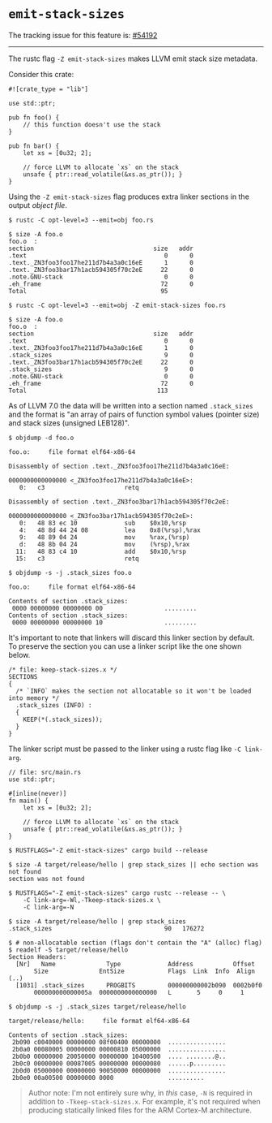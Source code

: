# `emit-stack-sizes`

The tracking issue for this feature is: [#54192]

[#54192]: https://github.com/rust-lang/rust/issues/54192

------------------------

The rustc flag `-Z emit-stack-sizes` makes LLVM emit stack size metadata.

Consider this crate:

```
#![crate_type = "lib"]

use std::ptr;

pub fn foo() {
    // this function doesn't use the stack
}

pub fn bar() {
    let xs = [0u32; 2];

    // force LLVM to allocate `xs` on the stack
    unsafe { ptr::read_volatile(&xs.as_ptr()); }
}
```

Using the `-Z emit-stack-sizes` flag produces extra linker sections in the
output *object file*.

``` console
$ rustc -C opt-level=3 --emit=obj foo.rs

$ size -A foo.o
foo.o  :
section                                 size   addr
.text                                      0      0
.text._ZN3foo3foo17he211d7b4a3a0c16eE      1      0
.text._ZN3foo3bar17h1acb594305f70c2eE     22      0
.note.GNU-stack                            0      0
.eh_frame                                 72      0
Total                                     95

$ rustc -C opt-level=3 --emit=obj -Z emit-stack-sizes foo.rs

$ size -A foo.o
foo.o  :
section                                 size   addr
.text                                      0      0
.text._ZN3foo3foo17he211d7b4a3a0c16eE      1      0
.stack_sizes                               9      0
.text._ZN3foo3bar17h1acb594305f70c2eE     22      0
.stack_sizes                               9      0
.note.GNU-stack                            0      0
.eh_frame                                 72      0
Total                                    113
```

As of LLVM 7.0 the data will be written into a section named `.stack_sizes` and
the format is "an array of pairs of function symbol values (pointer size) and
stack sizes (unsigned LEB128)".

``` console
$ objdump -d foo.o

foo.o:     file format elf64-x86-64

Disassembly of section .text._ZN3foo3foo17he211d7b4a3a0c16eE:

0000000000000000 <_ZN3foo3foo17he211d7b4a3a0c16eE>:
   0:   c3                      retq

Disassembly of section .text._ZN3foo3bar17h1acb594305f70c2eE:

0000000000000000 <_ZN3foo3bar17h1acb594305f70c2eE>:
   0:   48 83 ec 10             sub    $0x10,%rsp
   4:   48 8d 44 24 08          lea    0x8(%rsp),%rax
   9:   48 89 04 24             mov    %rax,(%rsp)
   d:   48 8b 04 24             mov    (%rsp),%rax
  11:   48 83 c4 10             add    $0x10,%rsp
  15:   c3                      retq

$ objdump -s -j .stack_sizes foo.o

foo.o:     file format elf64-x86-64

Contents of section .stack_sizes:
 0000 00000000 00000000 00                 .........
Contents of section .stack_sizes:
 0000 00000000 00000000 10                 .........
```

It's important to note that linkers will discard this linker section by default.
To preserve the section you can use a linker script like the one shown below.

``` text
/* file: keep-stack-sizes.x */
SECTIONS
{
  /* `INFO` makes the section not allocatable so it won't be loaded into memory */
  .stack_sizes (INFO) :
  {
    KEEP(*(.stack_sizes));
  }
}
```

The linker script must be passed to the linker using a rustc flag like `-C
link-arg`.

```
// file: src/main.rs
use std::ptr;

#[inline(never)]
fn main() {
    let xs = [0u32; 2];

    // force LLVM to allocate `xs` on the stack
    unsafe { ptr::read_volatile(&xs.as_ptr()); }
}
```

``` console
$ RUSTFLAGS="-Z emit-stack-sizes" cargo build --release

$ size -A target/release/hello | grep stack_sizes || echo section was not found
section was not found

$ RUSTFLAGS="-Z emit-stack-sizes" cargo rustc --release -- \
    -C link-arg=-Wl,-Tkeep-stack-sizes.x \
    -C link-arg=-N

$ size -A target/release/hello | grep stack_sizes
.stack_sizes                               90   176272

$ # non-allocatable section (flags don't contain the "A" (alloc) flag)
$ readelf -S target/release/hello
Section Headers:
  [Nr]   Name              Type             Address           Offset
       Size              EntSize            Flags  Link  Info  Align
(..)
  [1031] .stack_sizes      PROGBITS         000000000002b090  0002b0f0
       000000000000005a  0000000000000000   L       5     0     1

$ objdump -s -j .stack_sizes target/release/hello

target/release/hello:     file format elf64-x86-64

Contents of section .stack_sizes:
 2b090 c0040000 00000000 08f00400 00000000  ................
 2b0a0 00080005 00000000 00000810 05000000  ................
 2b0b0 00000000 20050000 00000000 10400500  .... ........@..
 2b0c0 00000000 00087005 00000000 00000080  ......p.........
 2b0d0 05000000 00000000 90050000 00000000  ................
 2b0e0 00a00500 00000000 0000               ..........
```

> Author note: I'm not entirely sure why, in *this* case, `-N` is required in
> addition to `-Tkeep-stack-sizes.x`. For example, it's not required when
> producing statically linked files for the ARM Cortex-M architecture.
